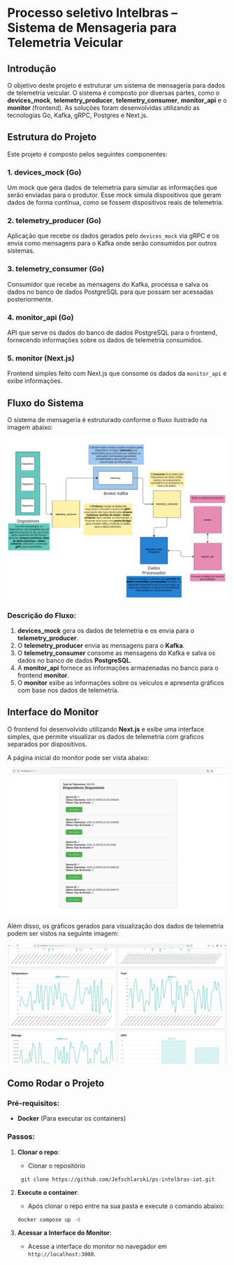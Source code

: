 # Processo seletivo Intelbras – Sistema de Mensageria para Telemetria Veicular

## Introdução
O objetivo deste projeto é estruturar um sistema de mensageria para dados de telemetria veicular. O sistema é composto por diversas partes, como o **devices_mock**, **telemetry_producer**, **telemetry_consumer**, **monitor_api** e o **monitor** (frontend). As soluções foram desenvolvidas utilizando as tecnologias Go, Kafka, gRPC, Postgres e Next.js.

## Estrutura do Projeto

Este projeto é composto pelos seguintes componentes:

### 1. **devices_mock** (Go)
Um mock que gera dados de telemetria para simular as informações que serão enviadas para o produtor. Esse mock simula dispositivos que geram dados de forma contínua, como se fossem dispositivos reais de telemetria.

### 2. **telemetry_producer** (Go)
Aplicação que recebe os dados gerados pelo `devices_mock` via gRPC e os envia como mensagens para o Kafka onde serão consumidos por outros sistemas.

### 3. **telemetry_consumer** (Go)
Consumidor que recebe as mensagens do Kafka, processa e salva os dados no banco de dados PostgreSQL para que possam ser acessadas posteriormente.

### 4. **monitor_api** (Go)
API que serve os dados do banco de dados PostgreSQL para o frontend, fornecendo informações sobre os dados de telemetria consumidos.

### 5. **monitor** (Next.js)
Frontend simples feito com Next.js que consome os dados da `monitor_api` e exibe informações.

## Fluxo do Sistema

O sistema de mensageria é estruturado conforme o fluxo ilustrado na imagem abaixo:

![Fluxo do Projeto](fluxo.png)

### Descrição do Fluxo:
1. **devices_mock** gera os dados de telemetria e os envia para o **telemetry_producer**.
2. O **telemetry_producer** envia as mensagens para o **Kafka**.
3. O **telemetry_consumer** consome as mensagens do Kafka e salva os dados no banco de dados **PostgreSQL**.
4. A **monitor_api** fornece as informações armazenadas no banco para o frontend **monitor**.
5. O **monitor** exibe as informações sobre os veículos e apresenta gráficos com base nos dados de telemetria.

## Interface do Monitor

O frontend foi desenvolvido utilizando **Next.js** e exibe uma interface simples, que permite visualizar os dados de telemetria com graficos separados por dispositivos.

A página inicial do monitor pode ser vista abaixo:

![Página Inicial do Monitor](index.png)

Além disso, os gráficos gerados para visualização dos dados de telemetria podem ser vistos na seguinte imagem:

![Gráficos de Telemetria](charts.png)

## Como Rodar o Projeto

### Pré-requisitos:
- **Docker** (Para executar os containers)

### Passos:

1. **Clonar o repo**:
   - Clonar o repositório 
   ```
    git clone https://github.com/Jefschlarski/ps-intelbras-iot.git
   ```

2. **Execute o container**:
   - Após clonar o repo entre na sua pasta e execute o comando abaixo:
    ```bash
    docker compose up -d
    ```

4. **Acessar a Interface do Monitor**:
   - Acesse a interface do monitor no navegador em `http://localhost:3000`.


